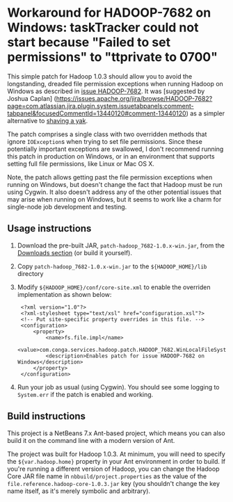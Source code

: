 # Workaround for HADOOP-7682 on Windows: taskTracker could not start because "Failed to set permissions" to "ttprivate to 0700" 

This simple patch for Hadoop 1.0.3 should allow you to avoid the longstanding, dreaded file permission exceptions when running Hadoop on Windows as described in [issue HADOOP-7682](https://issues.apache.org/jira/browse/HADOOP-7682). It was [suggested by Joshua Caplan]
(https://issues.apache.org/jira/browse/HADOOP-7682?page=com.atlassian.jira.plugin.system.issuetabpanels:comment-tabpanel&focusedCommentId=13440120#comment-13440120) as a simpler alternative to [shaving a yak](http://en.wikisource.org/wiki/User:Fkorning/Code/Hadoop-on-Cygwin).

The patch comprises a single class with two overridden methods that ignore `IOException`s when trying to set file permissions. Since these potentially important exceptions are swallowed, I don't recommend running this patch in production on Windows, or in an environment that supports setting full file permissions, like Linux or Mac OS X.

Note, the patch allows getting past the file permission exceptions when running on Windows, but doesn't change the fact that Hadoop must be run using Cygwin. It also doesn't address any of the other potential issues that may arise when running on Windows, but it seems to work like a charm for single-node job development and testing.

## Usage instructions

1. Download the pre-built JAR, `patch-hadoop_7682-1.0.x-win.jar`, from the [Downloads section](https://github.com/congainc/patch-hadoop_7682-1.0.x-win/downloads) (or build it yourself).
2. Copy `patch-hadoop_7682-1.0.x-win.jar` to the `${HADOOP_HOME}/lib` directory
3. Modify `${HADOOP_HOME}/conf/core-site.xml` to enable the overriden implementation as shown below:

        <?xml version="1.0"?>
        <?xml-stylesheet type="text/xsl" href="configuration.xsl"?>
        <!-- Put site-specific property overrides in this file. -->
        <configuration>
        	<property>
        		<name>fs.file.impl</name>
        		<value>com.conga.services.hadoop.patch.HADOOP_7682.WinLocalFileSystem</value>
        		<description>Enables patch for issue HADOOP-7682 on Windows</description>
        	</property>
        </configuration>

4. Run your job as usual (using Cygwin). You should see some logging to `System.err` if the patch is enabled and working.

## Build instructions

This project is a NetBeans 7.x Ant-based project, which means you can also build it on the command line with a modern version of Ant.

The project was built for Hadoop 1.0.3. At minimum, you will need to specify the `${var.hadoop.home}` property in your Ant environment in order to build. If you're running a different version of Hadoop, you can change the Hadoop Core JAR file name in `nbbuild/project.properties` as the value of the `file.reference.hadoop-core-1.0.3.jar` key (you shouldn't change the key name itself, as it's merely symbolic and arbitrary).
